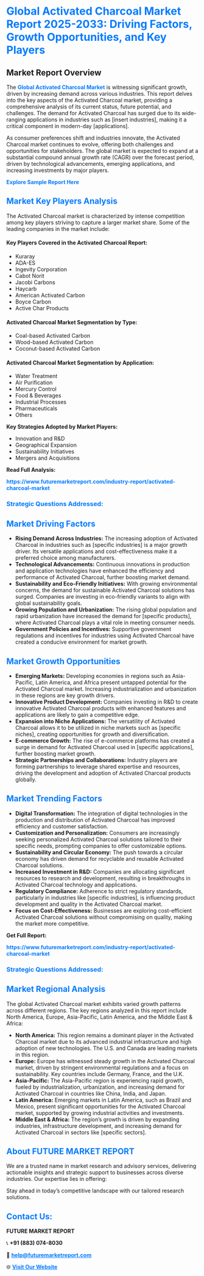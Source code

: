 <h1 style="color: #007BFF;">Global Activated Charcoal Market Report 2025-2033: Driving Factors, Growth Opportunities, and Key Players</h1>

<section id="overview">
<h2>Market Report Overview</h2>
<p>The <a href="https://www.futuremarketreport.com/industry-report/activated-charcoal-market" style="color: #007BFF; text-decoration: none;"><strong>Global Activated Charcoal Market</strong></a> is witnessing significant growth, driven by increasing demand across various industries. This report delves into the key aspects of the Activated Charcoal market, providing a comprehensive analysis of its current status, future potential, and challenges. The demand for Activated Charcoal has surged due to its wide-ranging applications in industries such as [insert industries], making it a critical component in modern-day [applications].</p>
<p>As consumer preferences shift and industries innovate, the Activated Charcoal market continues to evolve, offering both challenges and opportunities for stakeholders. The global market is expected to expand at a substantial compound annual growth rate (CAGR) over the forecast period, driven by technological advancements, emerging applications, and increasing investments by major players.</p>
</section>

<section id="overview">
<p><a href="https://www.futuremarketreport.com/request-sample/reportId=28467" style="color: #007BFF; text-decoration: none;"><strong>Explore Sample Report Here</strong></a></p>
</section>

<section id="key-players">
<h2 style="color: #007BFF;">Market Key Players Analysis</h2>
<p>The Activated Charcoal market is characterized by intense competition among key players striving to capture a larger market share. Some of the leading companies in the market include:</p>
<h4>Key Players Covered in the Activated Charcoal Report:</h4>
<ul><li>Kuraray</li><li>ADA-ES</li><li>Ingevity Corporation</li><li>Cabot Norit</li><li>Jacobi Carbons</li><li>Haycarb</li><li>American Activated Carbon</li><li>Boyce Carbon</li><li>Active Char Products</li></ul>
<h4>Activated Charcoal Market Segmentation by Type:</h4>
<ul><li>Coal-based Activated Carbon</li><li>Wood-based Activated Carbon</li><li>Coconut-based Activated Carbon</li></ul>

<h4>Activated Charcoal Market Segmentation by Application:</h4>
<ul><li>Water Treatment</li><li>Air Purification</li><li>Mercury Control</li><li>Food &amp; Beverages</li><li>Industrial Processes</li><li>Pharmaceuticals</li><li>Others</li></ul>
<p><strong>Key Strategies Adopted by Market Players:</strong></p>
<ul>
<li>Innovation and R&D</li>
<li>Geographical Expansion</li>
<li>Sustainability Initiatives</li>
<li>Mergers and Acquisitions</li>
</ul>
</section>

<section>
<p><strong>Read Full Analysis: </strong></p><a href="https://www.futuremarketreport.com/industry-report/activated-charcoal-market" style="color: #007BFF; text-decoration: none;"><strong>https://www.futuremarketreport.com/industry-report/activated-charcoal-market</strong></a>
<h3 style="color: #007BFF;">Strategic Questions Addressed:</h3>
</section>

<section id="driving-factors">
<h2 style="color: #007BFF;">Market Driving Factors</h2>
<ul>
<li><strong>Rising Demand Across Industries:</strong> The increasing adoption of Activated Charcoal in industries such as [specific industries] is a major growth driver. Its versatile applications and cost-effectiveness make it a preferred choice among manufacturers.</li>
<li><strong>Technological Advancements:</strong> Continuous innovations in production and application technologies have enhanced the efficiency and performance of Activated Charcoal, further boosting market demand.</li>
<li><strong>Sustainability and Eco-Friendly Initiatives:</strong> With growing environmental concerns, the demand for sustainable Activated Charcoal solutions has surged. Companies are investing in eco-friendly variants to align with global sustainability goals.</li>
<li><strong>Growing Population and Urbanization:</strong> The rising global population and rapid urbanization have increased the demand for [specific products], where Activated Charcoal plays a vital role in meeting consumer needs.</li>
<li><strong>Government Policies and Incentives:</strong> Supportive government regulations and incentives for industries using Activated Charcoal have created a conducive environment for market growth.</li>
</ul>
</section>

<section id="growth-opportunities">
<h2 style="color: #007BFF;">Market Growth Opportunities</h2>
<ul>
<li><strong>Emerging Markets:</strong> Developing economies in regions such as Asia-Pacific, Latin America, and Africa present untapped potential for the Activated Charcoal market. Increasing industrialization and urbanization in these regions are key growth drivers.</li>
<li><strong>Innovative Product Development:</strong> Companies investing in R&D to create innovative Activated Charcoal products with enhanced features and applications are likely to gain a competitive edge.</li>
<li><strong>Expansion into Niche Applications:</strong> The versatility of Activated Charcoal allows it to be utilized in niche markets such as [specific niches], creating opportunities for growth and diversification.</li>
<li><strong>E-commerce Growth:</strong> The rise of e-commerce platforms has created a surge in demand for Activated Charcoal used in [specific applications], further boosting market growth.</li>
<li><strong>Strategic Partnerships and Collaborations:</strong> Industry players are forming partnerships to leverage shared expertise and resources, driving the development and adoption of Activated Charcoal products globally.</li>
</ul>
</section>

<section id="trending-factors">
<h2 style="color: #007BFF;">Market Trending Factors</h2>
<ul>
<li><strong>Digital Transformation:</strong> The integration of digital technologies in the production and distribution of Activated Charcoal has improved efficiency and customer satisfaction.</li>
<li><strong>Customization and Personalization:</strong> Consumers are increasingly seeking personalized Activated Charcoal solutions tailored to their specific needs, prompting companies to offer customizable options.</li>
<li><strong>Sustainability and Circular Economy:</strong> The push towards a circular economy has driven demand for recyclable and reusable Activated Charcoal solutions.</li>
<li><strong>Increased Investment in R&D:</strong> Companies are allocating significant resources to research and development, resulting in breakthroughs in Activated Charcoal technology and applications.</li>
<li><strong>Regulatory Compliance:</strong> Adherence to strict regulatory standards, particularly in industries like [specific industries], is influencing product development and quality in the Activated Charcoal market.</li>
<li><strong>Focus on Cost-Effectiveness:</strong> Businesses are exploring cost-efficient Activated Charcoal solutions without compromising on quality, making the market more competitive.</li>
</ul>
</section>

<section>
<p><strong>Get Full Report: </strong></p><a href="https://www.futuremarketreport.com/industry-report/activated-charcoal-market" style="color: #007BFF; text-decoration: none;"><strong>https://www.futuremarketreport.com/industry-report/activated-charcoal-market</strong></a>
<h3 style="color: #007BFF;">Strategic Questions Addressed:</h3>
</section>


<section id="regional-analysis">
<h2 style="color: #007BFF;">Market Regional Analysis</h2>
<p>The global Activated Charcoal market exhibits varied growth patterns across different regions. The key regions analyzed in this report include North America, Europe, Asia-Pacific, Latin America, and the Middle East & Africa:</p>
<ul>
<li><strong>North America:</strong> This region remains a dominant player in the Activated Charcoal market due to its advanced industrial infrastructure and high adoption of new technologies. The U.S. and Canada are leading markets in this region.</li>
<li><strong>Europe:</strong> Europe has witnessed steady growth in the Activated Charcoal market, driven by stringent environmental regulations and a focus on sustainability. Key countries include Germany, France, and the U.K.</li>
<li><strong>Asia-Pacific:</strong> The Asia-Pacific region is experiencing rapid growth, fueled by industrialization, urbanization, and increasing demand for Activated Charcoal in countries like China, India, and Japan.</li>
<li><strong>Latin America:</strong> Emerging markets in Latin America, such as Brazil and Mexico, present significant opportunities for the Activated Charcoal market, supported by growing industrial activities and investments.</li>
<li><strong>Middle East & Africa:</strong> The region’s growth is driven by expanding industries, infrastructure development, and increasing demand for Activated Charcoal in sectors like [specific sectors].</li>
</ul>
</section>

<footer>
<h2 style="color: #007BFF;">About FUTURE MARKET REPORT</h2>
<p>We are a trusted name in market research and advisory services, delivering actionable insights and strategic support to businesses across diverse industries. Our expertise lies in offering:</p>

<p>Stay ahead in today’s competitive landscape with our tailored research solutions.</p>

<h2 style="color: #007BFF;">Contact Us:</h2>
<p><strong>FUTURE MARKET REPORT</strong></p>
<p>📞 <strong>+91 (883) 074-8030</strong></p>
<p>📧 <strong><a href="mailto:help@futuremarketreport.com" style="color: #007BFF;">help@futuremarketreport.com</a></strong></p>
<p>🌐 <strong><a href="https://www.futuremarketreport.com/" style="color: #007BFF;">Visit Our Website</a></strong></p>
</footer>